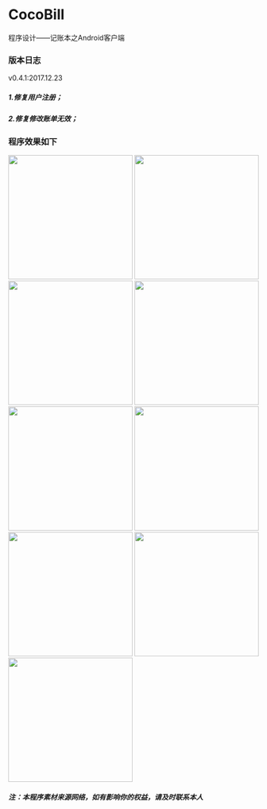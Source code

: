 # CocoBill
程序设计——记账本之Android客户端

### 版本日志
v0.4.1:2017.12.23
##### 1.修复用户注册；
##### 2.修复修改账单无效；

### 程序效果如下

<img width="250" src="https://github.com/zas023/CocoBill/blob/master/imgs/Screenshot_2017-12-25-19-27-06-864_com.copasso.co.png">
<img width="250" src="https://github.com/zas023/CocoBill/blob/master/imgs/Screenshot_2017-12-25-19-27-14-787_com.copasso.co.png">
<img width="250" src="https://github.com/zas023/CocoBill/blob/master/imgs/Screenshot_2017-12-25-19-27-27-771_com.copasso.co.png">
<img width="250" src="https://github.com/zas023/CocoBill/blob/master/imgs/Screenshot_2017-12-25-19-27-34-542_com.copasso.co.png">
<img width="250" src="https://github.com/zas023/CocoBill/blob/master/imgs/Screenshot_2017-12-25-19-28-02-516_com.copasso.co.png">
<img width="250" src="https://github.com/zas023/CocoBill/blob/master/imgs/Screenshot_2017-12-25-19-28-11-061_com.copasso.co.png">
<img width="250" src="https://github.com/zas023/CocoBill/blob/master/imgs/Screenshot_2017-12-25-19-28-35-756_com.copasso.co.png">
<img width="250" src="https://github.com/zas023/CocoBill/blob/master/imgs/Screenshot_2017-12-25-19-28-54-337_com.copasso.co.png">
<img width="250" src="https://github.com/zas023/CocoBill/blob/master/imgs/Screenshot_2017-12-25-19-29-03-505_com.copasso.co.png">

##### 注：本程序素材来源网络，如有影响你的权益，请及时联系本人
